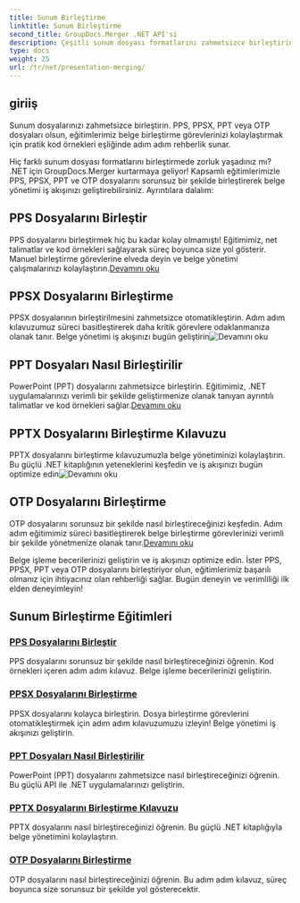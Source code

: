 ```yaml
---
title: Sunum Birleştirme
linktitle: Sunum Birleştirme
second_title: GroupDocs.Merger .NET API'si
description: Çeşitli sunum dosyası formatlarını zahmetsizce birleştirin. PPS, PPSX, PPT ve OTP dosyalarını verimli bir şekilde birleştirmek için eğitimlerimizi takip edin. #GrupDocs.Birleşme
type: docs
weight: 25
url: /tr/net/presentation-merging/
---
```

## giriiş

Sunum dosyalarınızı zahmetsizce birleştirin. PPS, PPSX, PPT veya OTP dosyaları olsun, eğitimlerimiz belge birleştirme görevlerinizi kolaylaştırmak için pratik kod örnekleri eşliğinde adım adım rehberlik sunar.

Hiç farklı sunum dosyası formatlarını birleştirmede zorluk yaşadınız mı? .NET için GroupDocs.Merger kurtarmaya geliyor! Kapsamlı eğitimlerimizle PPS, PPSX, PPT ve OTP dosyalarını sorunsuz bir şekilde birleştirerek belge yönetimi iş akışınızı geliştirebilirsiniz. Ayrıntılara dalalım:

##  PPS Dosyalarını Birleştir

 PPS dosyalarını birleştirmek hiç bu kadar kolay olmamıştı! Eğitimimiz, net talimatlar ve kod örnekleri sağlayarak süreç boyunca size yol gösterir. Manuel birleştirme görevlerine elveda deyin ve belge yönetimi çalışmalarınızı kolaylaştırın.[Devamını oku](./merge-pps-files/)

##  PPSX Dosyalarını Birleştirme

 PPSX dosyalarının birleştirilmesini zahmetsizce otomatikleştirin. Adım adım kılavuzumuz süreci basitleştirerek daha kritik görevlere odaklanmanıza olanak tanır. Belge yönetimi iş akışınızı bugün geliştirin![Devamını oku](./merging-ppsx-files/)

##  PPT Dosyaları Nasıl Birleştirilir

 PowerPoint (PPT) dosyalarını zahmetsizce birleştirin. Eğitimimiz, .NET uygulamalarınızı verimli bir şekilde geliştirmenize olanak tanıyan ayrıntılı talimatlar ve kod örnekleri sağlar.[Devamını oku](./how-to-merge-ppt-files/)

##  PPTX Dosyalarını Birleştirme Kılavuzu

 PPTX dosyalarını birleştirme kılavuzumuzla belge yönetiminizi kolaylaştırın. Bu güçlü .NET kitaplığının yeteneklerini keşfedin ve iş akışınızı bugün optimize edin![Devamını oku](./guide-merging-pptx-files/)

##  OTP Dosyalarını Birleştirme

OTP dosyalarını sorunsuz bir şekilde nasıl birleştireceğinizi keşfedin. Adım adım eğitimimiz süreci basitleştirerek belge birleştirme görevlerinizi verimli bir şekilde yönetmenize olanak tanır.[Devamını oku](./merging-otp-files/)

Belge işleme becerilerinizi geliştirin ve iş akışınızı optimize edin. İster PPS, PPSX, PPT veya OTP dosyalarını birleştiriyor olun, eğitimlerimiz başarılı olmanız için ihtiyacınız olan rehberliği sağlar. Bugün deneyin ve verimliliği ilk elden deneyimleyin!
## Sunum Birleştirme Eğitimleri
### [PPS Dosyalarını Birleştir](./merge-pps-files/)
PPS dosyalarını sorunsuz bir şekilde nasıl birleştireceğinizi öğrenin. Kod örnekleri içeren adım adım kılavuz. Belge işleme becerilerinizi geliştirin.
### [PPSX Dosyalarını Birleştirme](./merging-ppsx-files/)
PPSX dosyalarını kolayca birleştirin. Dosya birleştirme görevlerini otomatikleştirmek için adım adım kılavuzumuzu izleyin! Belge yönetimi iş akışınızı geliştirin.
### [PPT Dosyaları Nasıl Birleştirilir](./how-to-merge-ppt-files/)
PowerPoint (PPT) dosyalarını zahmetsizce nasıl birleştireceğinizi öğrenin. Bu güçlü API ile .NET uygulamalarınızı geliştirin.
### [PPTX Dosyalarını Birleştirme Kılavuzu](./guide-merging-pptx-files/)
PPTX dosyalarını nasıl birleştireceğinizi öğrenin. Bu güçlü .NET kitaplığıyla belge yönetimini kolaylaştırın.
### [OTP Dosyalarını Birleştirme](./merging-otp-files/)
OTP dosyalarını nasıl birleştireceğinizi öğrenin. Bu adım adım kılavuz, süreç boyunca size sorunsuz bir şekilde yol gösterecektir.